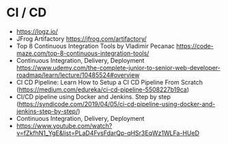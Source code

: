 # CI / CD
- https://logz.io/
- JFrog Artifactory https://jfrog.com/artifactory/
- Top 8 Continuous Integration Tools by Vladimir Pecanac
https://code-maze.com/top-8-continuous-integration-tools/
- Continuous Integration, Delivery, Deployment
https://www.udemy.com/the-complete-junior-to-senior-web-developer-roadmap/learn/lecture/10485524#overview
- CI CD Pipeline: Learn How to Setup a CI CD Pipeline From Scratch
(https://medium.com/edureka/ci-cd-pipeline-5508227b19ca)
- CI/CD pipeline using Docker and Jenkins. Step by step 
(https://syndicode.com/2019/04/05/ci-cd-pipeline-using-docker-and-jenkins-step-by-step/)
- Continuous Integration, Delivery, Deployment
- https://www.youtube.com/watch?v=fZkfhN1_YgE&list=PLaD4FvsFdarQp-qHSr3EqWz1WLFa-HUeD
